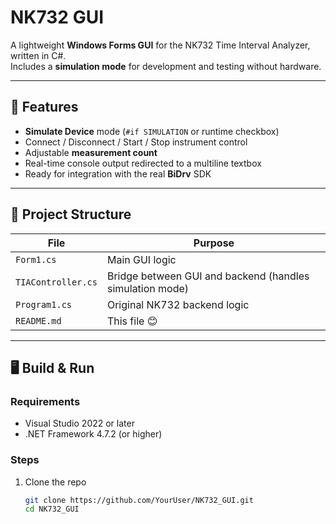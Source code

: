 
# NK732 GUI

A lightweight **Windows Forms GUI** for the NK732 Time Interval Analyzer, written in C#.  
Includes a **simulation mode** for development and testing without hardware.

---

## 🚀 Features

- **Simulate Device** mode (`#if SIMULATION` or runtime checkbox)
- Connect / Disconnect / Start / Stop instrument control
- Adjustable **measurement count**
- Real-time console output redirected to a multiline textbox
- Ready for integration with the real **BiDrv** SDK

---

## 🧰 Project Structure

| File | Purpose |
|------|----------|
| `Form1.cs` | Main GUI logic |
| `TIAController.cs` | Bridge between GUI and backend (handles simulation mode) |
| `Program1.cs` | Original NK732 backend logic |
| `README.md` | This file 😊 |

---

## 🖥️ Build & Run

### Requirements
- Visual Studio 2022 or later  
- .NET Framework 4.7.2 (or higher)

### Steps
1. Clone the repo  
   ```bash
   git clone https://github.com/YourUser/NK732_GUI.git
   cd NK732_GUI
